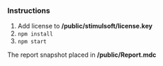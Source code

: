 ### Instructions

1. Add license to **/public/stimulsoft/license.key**
2. `npm install`
3. `npm start`

The report snapshot placed in **/public/Report.mdc**